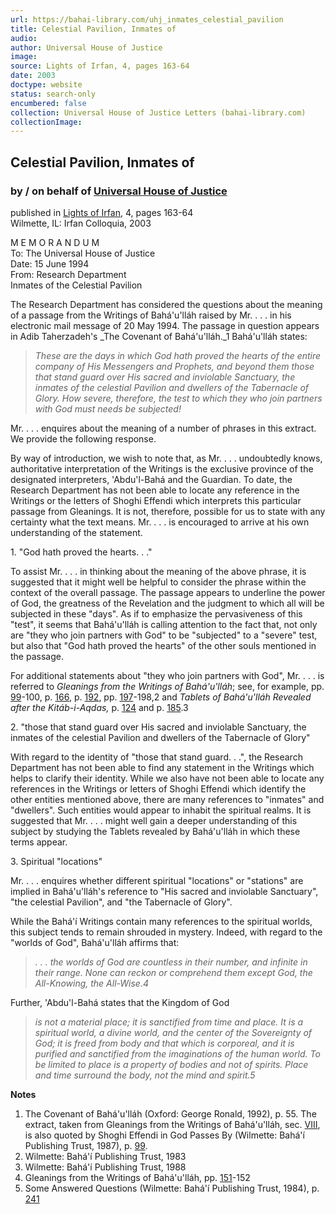 ```yaml
---
url: https://bahai-library.com/uhj_inmates_celestial_pavilion
title: Celestial Pavilion, Inmates of
audio: 
author: Universal House of Justice
image: 
source: Lights of Irfan, 4, pages 163-64
date: 2003
doctype: website
status: search-only
encumbered: false
collection: Universal House of Justice Letters (bahai-library.com)
collectionImage: 
---
```



## Celestial Pavilion, Inmates of

### by / on behalf of [Universal House of Justice](https://bahai-library.com/author/Universal+House+of+Justice)

published in [Lights of Irfan](http://bahai-library.com/lights_irfan_4), 4, pages 163-64  
Wilmette, IL: Irfan Colloquia, 2003


M E M O R A N D U M  
To: The Universal House of Justice  
Date: 15 June 1994  
From: Research Department  
Inmates of the Celestial Pavilion  
  
The Research Department has considered the questions about the meaning of a passage from the Writings of Bahá'u'lláh raised by Mr. . . . in his electronic mail message of 20 May 1994. The passage in question appears in Adib Taherzadeh's _The Covenant of Bahá'u'lláh._1 Bahá'u'lláh states:

> _These are the days in which God hath proved the hearts of the entire company of His Messengers and Prophets, and beyond them those that stand guard over His sacred and inviolable Sanctuary, the inmates of the celestial Pavilion and dwellers of the Tabernacle of Glory. How severe, therefore, the test to which they who join partners with God must needs be subjected!_

Mr. . . . enquires about the meaning of a number of phrases in this extract. We provide the following response.  
  
By way of introduction, we wish to note that, as Mr. . . . undoubtedly knows, authoritative interpretation of the Writings is the exclusive province of the designated interpreters, 'Abdu'l-Bahá and the Guardian. To date, the Research Department has not been able to locate any reference in the Writings or the letters of Shoghi Effendi which interprets this particular passage from Gleanings. It is not, therefore, possible for us to state with any certainty what the text means. Mr. . . . is encouraged to arrive at his own understanding of the statement.  
  
1\. "God hath proved the hearts. . ."  
  
To assist Mr. . . . in thinking about the meaning of the above phrase, it is suggested that it might well be helpful to consider the phrase within the context of the overall passage. The passage appears to underline the power of God, the greatness of the Revelation and the judgment to which all will be subjected in these "days". As if to emphasize the pervasiveness of this "test", it seems that Bahá'u'lláh is calling attention to the fact that, not only are "they who join partners with God" to be "subjected" to a "severe" test, but also that "God hath proved the hearts" of the other souls mentioned in the passage.  
  
For additional statements about "they who join partners with God", Mr. . . . is referred to _Gleanings from the Writings of Bahá'u'lláh_; see, for example, pp. [99](http://bahai-library.com/writings/bahaullah/gwb/gleaningsall.html#99)-100, p. [166](http://bahai-library.com/writings/bahaullah/gwb/gleaningsall.html#166), p. [192](http://bahai-library.com/writings/bahaullah/gwb/gleaningsall.html#192), pp. [197](http://bahai-library.com/writings/bahaullah/gwb/gleaningsall.html#197)-198,2 and _Tablets of Bahá'u'lláh Revealed after the Kitáb-i-Aqdas,_ p. [124](http://bahai-library.com/writings/bahaullah/tb/tb.html#124) and p. [185](http://bahai-library.com/writings/bahaullah/tb/tb.html#185).3  
  
2\. "those that stand guard over His sacred and inviolable Sanctuary, the inmates of the celestial Pavilion and dwellers of the Tabernacle of Glory"  
  
With regard to the identity of "those that stand guard. . .", the Research Department has not been able to find any statement in the Writings which helps to clarify their identity. While we also have not been able to locate any references in the Writings or letters of Shoghi Effendi which identify the other entities mentioned above, there are many references to "inmates" and "dwellers". Such entities would appear to inhabit the spiritual realms. It is suggested that Mr. . . . might well gain a deeper understanding of this subject by studying the Tablets revealed by Bahá'u'lláh in which these terms appear.  
  
3\. Spiritual "locations"  
  
Mr. . . . enquires whether different spiritual "locations" or "stations" are implied in Bahá'u'lláh's reference to "His sacred and inviolable Sanctuary", "the celestial Pavilion", and "the Tabernacle of Glory".  
  
While the Bahá'í Writings contain many references to the spiritual worlds, this subject tends to remain shrouded in mystery. Indeed, with regard to the "worlds of God", Bahá'u'lláh affirms that:

> _. . . the worlds of God are countless in their number, and infinite in their range. None can reckon or comprehend them except God, the All-Knowing, the All-Wise.4_

Further, 'Abdu'l-Bahá states that the Kingdom of God

> _is not a material place; it is sanctified from time and place. It is a spiritual world, a divine world, and the center of the Sovereignty of God; it is freed from body and that which is corporeal, and it is purified and sanctified from the imaginations of the human world. To be limited to place is a property of bodies and not of spirits. Place and time surround the body, not the mind and spirit.5_

**Notes**

1) The Covenant of Bahá'u'lláh (Oxford: George Ronald, 1992), p. 55. The extract, taken from Gleanings from the Writings of Bahá'u'lláh, sec. [VIII](http://bahai-library.com/writings/bahaullah/gwb/008.html), is also quoted by Shoghi Effendi in God Passes By (Wilmette: Bahá'í Publishing Trust, 1987), p. [99](http://bahai-library.com/writings/shoghieffendi/gpb/96-100.html#99).  
2) Wilmette: Bahá'í Publishing Trust, 1983  
3) Wilmette: Bahá'í Publishing Trust, 1988  
4) Gleanings from the Writings of Bahá'u'lláh, pp. [151](http://bahai-library.com/writings/bahaullah/gwb/gleaningsall.html#151)-152  
5) Some Answered Questions (Wilmette: Bahá'í Publishing Trust, 1984), p. [241](http://bahai-library.com/writings/abdulbaha/saq/saqall.html#241)